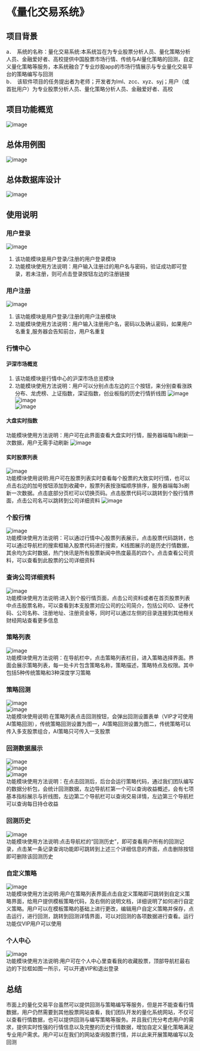 # 《量化交易系统》
## 项目背景
a． 系统的名称：量化交易系统:本系统旨在为专业股票分析人员、量化策略分析人员、金融爱好者、高校提供中国股票市场行情、传统与AI量化策略的回测，自定义量化策略等服务，本系统融合了专业炒股app的市场行情展示与专业量化交易平台的策略编写与回测</br>
b． 该软件项目的任务提出者为老师；开发者为lml、zcc、xyz、syj；用户（或首批用户）为专业股票分析人员、量化策略分析人员、金融爱好者、高校
## 项目功能概览
![image](https://github.com/littlelittlep/Online-Bookstore/assets/73582617/a65b1da9-ccde-45e6-8497-231c6e471e43)</br>
## 总体用例图
![image](https://github.com/littlelittlep/Online-Bookstore/assets/73582617/2b3eba94-a4ba-42ce-892e-69d80c73b337)</br>
## 总体数据库设计
![image](https://github.com/littlelittlep/Online-Bookstore/assets/73582617/b351e83e-c75c-4403-a4b9-5e8a0e46d8c7)</br>
## 使用说明
### 用户登录
![image](https://github.com/littlelittlep/Online-Bookstore/assets/73582617/dda2f29f-c1d7-43bd-823b-98ce25666d1f)</br>
1. 该功能模块是用户登录/注册的用户登录模块</br>
2. 功能模块使用方法说明：用户输入注册过的用户名与密码，验证成功即可登录，若未注册，则可点击登录按钮左边的注册链接</br>
### 用户注册
![image](https://github.com/littlelittlep/Online-Bookstore/assets/73582617/01178e9b-5187-4d2f-99ca-26f1c85455cb)</br>
1. 该功能模块是用户登录/注册的用户注册模块
2. 功能模块使用方法说明：用户输入注册用户名，密码以及确认密码，如果用户名重复,服务器会告知前台，用户名重复
### 行情中心
#### 沪深市场概览
1. 该功能模块是行情中心的沪深市场总览模块
2. 功能模块使用方法说明：用户可以分别点击左边的三个按钮，来分别查看涨跌分布、龙虎榜、上证指数，深证指数，创业板指的历史行情折线图
![image](https://github.com/littlelittlep/Online-Bookstore/assets/73582617/1d2ba42c-65ae-48f0-8357-a154377cd8fa)</br>
![image](https://github.com/littlelittlep/Online-Bookstore/assets/73582617/3685b07e-e85d-4a75-8992-6f82a071e3b5)</br>
![image](https://github.com/littlelittlep/Online-Bookstore/assets/73582617/921fb77c-6b08-4381-84c2-f78e66829390)</br>
#### 大盘实时指数
功能模块使用方法说明：用户可在此界面查看大盘实时行情，服务器端每1s刷新一次数据，用户无需手动刷新
![image](https://github.com/littlelittlep/Online-Bookstore/assets/73582617/33afa581-53e6-4933-aea3-fb7ca3a8b1d6)</br>
#### 实时股票列表
![image](https://github.com/littlelittlep/Online-Bookstore/assets/73582617/75354f32-c4ec-4307-8331-cbb1057faf82)</br>
功能模块使用说明:用户可在股票列表实时查看每个股票的大致实时行情，也可以点击右边的加号按钮添加到收藏中，股票列表按涨幅顺序排序，服务器端每3s刷新一次数据。点击底部分页栏可以切换页码。点击股票代码可以跳转到个股行情界面，点击公司名可以跳转到公司详细资料
![image](https://github.com/littlelittlep/Online-Bookstore/assets/73582617/30fa0371-5ddc-4945-8232-ea2a9299b798)</br>
### 个股行情
![image](https://github.com/littlelittlep/Online-Bookstore/assets/73582617/982f2b65-a003-4a74-9dc0-137c95738cd2)</br>
功能模块使用方法说明：可以通过行情中心股票列表展示，点击股票代码跳转，也可以通过导航栏的搜索框输入股票代码进行搜索，K线图展示的是历史行情数据，其余均为实时数据，热门快讯是所有股票新闻中热度最高的四个。点击查看公司资料，可以查看到此股票的公司详细资料
### 查询公司详细资料
![image](https://github.com/littlelittlep/Online-Bookstore/assets/73582617/a5dd76f5-ee45-4a5e-a7c2-542d8a5b3bd8)</br>
功能模块使用方法说明:进入到个股行情页面，点击公司资料或者在首页股票列表中点击股票名称，可以查看到本支股票对应公司的公司简介，包括公司ID、证券代码、公司名称、注册地址、注册资金等，同时可以通过左侧的目录连接到其他相关财经网站查看更多信息
### 策略列表
![image](https://github.com/littlelittlep/Online-Bookstore/assets/73582617/4b5a6e68-2de2-49ea-ba33-c8b92484d820)</br>
功能模块使用方法说明：在导航栏中，点击策略列表栏目，进入策略选择界面。界面会展示策略列表，每一处卡片包含策略名称，策略描述，策略特点及权限。其中包括5种传统策略和3种深度学习策略
### 策略回测
![image](https://github.com/littlelittlep/Online-Bookstore/assets/73582617/5f791561-a3ba-4937-9570-b2722a08b4c6)</br>
![image](https://github.com/littlelittlep/Online-Bookstore/assets/73582617/3d2c8c45-f304-4f06-ac02-125c289e4247)</br>
功能模块使用说明:在策略列表点击回测按钮，会弹出回测设置表单（VIP才可使用AI策略回测），传统策略回测设置为图一，AI策略回测设置为图二，传统策略可以传入多支股票组合，AI策略只可传入一支股票
### 回测数据展示
![image](https://github.com/littlelittlep/Online-Bookstore/assets/73582617/b20921c3-ca85-4fae-9129-026a29d76a9b)</br>
![image](https://github.com/littlelittlep/Online-Bookstore/assets/73582617/29dbe13f-a9c1-44ba-952c-f9472ab9ef60)</br>
![image](https://github.com/littlelittlep/Online-Bookstore/assets/73582617/648f7936-c3b7-4de1-b2f2-e1abefcdb46a)</br>
功能模块使用方法说明：在点击回测后，后台会运行策略代码，通过我们团队编写的数据分析包，会统计回测数据，左边导航栏第一个可以查询收益概述，会有七项基本指标展示与折线图，左边第二个导航栏可以查询交易详情，左边第三个导航栏可以查询每日持仓收益
### 回测历史
![image](https://github.com/littlelittlep/Online-Bookstore/assets/73582617/d6673cda-c386-4e59-a42c-496f2b14cd56)</br>
功能模块使用方法说明:点击导航栏的“回测历史”，即可查看用户所有的回测记录，点击某一条记录查询功能即可跳转到上述三个详细信息的界面，点击删除按钮即可删除该回测历史
### 自定义策略
![image](https://github.com/littlelittlep/Online-Bookstore/assets/73582617/83d32a0f-be13-45af-a0e1-b72e6744b5ab)</br>
功能模块使用方法说明:用户在策略列表界面点击自定义策略即可跳转到自定义策略界面，给用户提供模板策略代码，及右侧的说明文档，详细说明了如何进行自定义策略。用户可以在模板策略的基础上进行更改，编辑用户自定义策略并保存，点击运行，进行回测，跳转到回测详情界面，可以对回测的各项数据进行查看。运行功能仅VIP用户可以使用
### 个人中心
![image](https://github.com/littlelittlep/Online-Bookstore/assets/73582617/4d4310b3-8bd6-4e8a-b576-52d0c254898e)</br>
功能模块使用方法说明:用户可在个人中心里查看我的收藏股票，顶部导航栏最右边的下拉框如图一所示，可以开通VIP和退出登录
## 总结
市面上的量化交易平台虽然可以提供回测与策略编写等服务，但是并不能查看行情数据，用户仍然需要到其他股票网站查看，我们团队开发的量化系统网站，不仅可以查看行情数据，也可以提供回测与编写策略等服务。并且我们充分考虑用户的需求，提供实时性强的行情信息以及完整的历史行情数据，增加自定义量化策略满足专业用户需求。用户可以在我们的网站查询股票行情，并以此来开展策略编写以及回测

